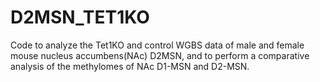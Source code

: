 # D2MSN_TET1KO
Code to analyze the Tet1KO and control WGBS data of male and female mouse nucleus accumbens(NAc) D2MSN, and to perform a comparative analysis of the methylomes of NAc D1-MSN and D2-MSN.

